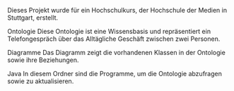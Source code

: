 Dieses Projekt wurde für ein Hochschulkurs, der Hochschule der Medien in Stuttgart, erstellt.

Ontologie
Diese Ontologie ist eine Wissensbasis und repräsentiert ein Telefongespräch über das Alltägliche Geschäft zwischen zwei Personen.

Diagramme
Das Diagramm zeigt die vorhandenen Klassen in der Ontologie sowie ihre Beziehungen.

Java
In diesem Ordner sind die Programme, um die Ontologie abzufragen sowie zu aktualisieren.
